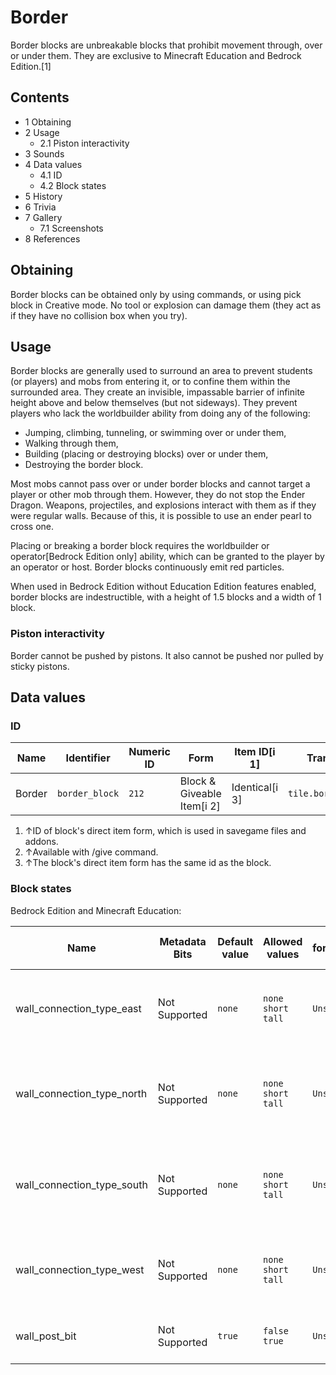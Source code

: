 # Border
Border blocks are unbreakable blocks that prohibit movement through, over or under them. They are exclusive to Minecraft Education and Bedrock Edition.[1]

## Contents
- 1 Obtaining
- 2 Usage
	- 2.1 Piston interactivity
- 3 Sounds
- 4 Data values
	- 4.1 ID
	- 4.2 Block states
- 5 History
- 6 Trivia
- 7 Gallery
	- 7.1 Screenshots
- 8 References

## Obtaining
Border blocks can be obtained only by using commands, or using pick block in Creative mode. No tool or explosion can damage them (they act as if they have no collision box when you try).

## Usage
Border blocks are generally used to surround an area to prevent students (or players) and mobs from entering it, or to confine them within the surrounded area. They create an invisible, impassable barrier of infinite height above and below themselves (but not sideways). They prevent players who lack the worldbuilder ability from doing any of the following:

- Jumping, climbing, tunneling, or swimming over or under them,
- Walking through them,
- Building (placing or destroying blocks) over or under them,
- Destroying the border block.

Most mobs cannot pass over or under border blocks and cannot target a player or other mob through them. However, they do not stop the Ender Dragon. Weapons, projectiles, and explosions interact with them as if they were regular walls. Because of this, it is possible to use an ender pearl to cross one.

Placing or breaking a border block requires the worldbuilder or operator‌[Bedrock Edition  only] ability, which can be granted to the player by an operator or host.
Border blocks continuously emit red particles.

When used in Bedrock Edition without Education Edition features enabled, border blocks are indestructible, with a height of 1.5 blocks and a width of 1 block.

### Piston interactivity
Border cannot be pushed by pistons. It also cannot be pushed nor pulled by sticky pistons.

## Data values
### ID
| Name   | Identifier     | Numeric ID | Form                       | Item ID[i 1]   | Translation key          |
|--------|----------------|------------|----------------------------|----------------|--------------------------|
| Border | `border_block` | `212`      | Block & Giveable Item[i 2] | Identical[i 3] | `tile.border_block.name` |

1. ↑ID of block's direct item form, which is used in savegame files and addons.
2. ↑Available with /give command.
3. ↑The block's direct item form has the same id as the block.

### Block states
Bedrock Edition and Minecraft Education:

| Name                       | Metadata Bits | Default value | Allowed values                | Values forMetadata Bits | Description                                             |
|----------------------------|---------------|---------------|-------------------------------|-------------------------|---------------------------------------------------------|
| wall_connection_type_east  | Not Supported | `none`        | `none`<br/>`short`<br/>`tall` | `Unsupported`           | How the wall extends from the center post to the east.  |
| wall_connection_type_north | Not Supported | `none`        | `none`<br/>`short`<br/>`tall` | `Unsupported`           | How the wall extends from the center post to the north. |
| wall_connection_type_south | Not Supported | `none`        | `none`<br/>`short`<br/>`tall` | `Unsupported`           | How the wall extends from the center post to the south. |
| wall_connection_type_west  | Not Supported | `none`        | `none`<br/>`short`<br/>`tall` | `Unsupported`           | How the wall extends from the center post to the west.  |
| wall_post_bit              | Not Supported | `true`        | `false`<br/>`true`            | `Unsupported`           | Whether or not the wall has a center post.              |



